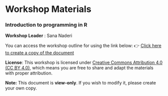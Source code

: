 # Workshop Materials

### Introduction to programming in R

**Workshop Leader** : Sana Naderi

 You can access the workshop outline for using the link below: 👉 [Click here to create a copy of the document](https://docs.google.com/document/d/1HZcf8dYA7-5FAy3N2Nc6xM20zIF3qZFwOyVJ3DKjU0I/copy) 

**License**: This workshop is licensed under [Creative Commons Attribution 4.0 (CC BY 4.0)](https://creativecommons.org/licenses/by/4.0/deed.en), which means you are free to share and adapt the materials with proper attribution.

**Note:** This document is **view-only**. If you wish to modify it, please create your own copy.

 




